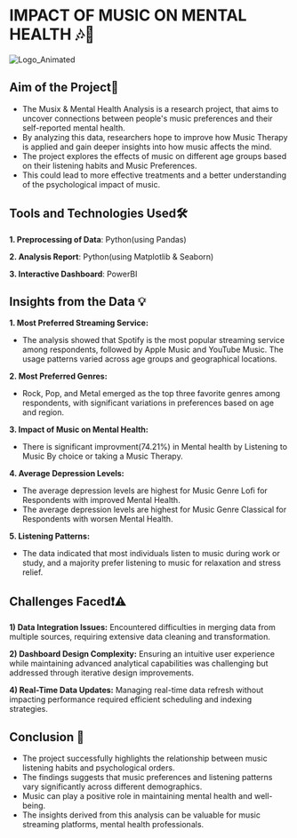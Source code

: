 # IMPACT OF MUSIC ON MENTAL HEALTH 🎶🧠

![Logo_Animated](https://github.com/user-attachments/assets/3c7c74fa-c7c8-43b3-b807-c806bd8848f6)

## Aim of the Project🎯

- The Musix & Mental Health Analysis is a research project, that aims to uncover connections between people's music preferences and their self-reported mental health.
- By analyzing this data, researchers hope to improve how Music Therapy is applied and gain deeper insights into how music affects the mind.
- The project explores the effects of music on different age groups based on their listening habits and Music Preferences.
- This could lead to more effective treatments and a better understanding of the psychological impact of music.


## Tools and Technologies Used🛠
**1. Preprocessing of Data**: Python(using Pandas)

**2. Analysis Report**: Python(using Matplotlib & Seaborn)

**3. Interactive Dashboard**: PowerBI


## Insights from the Data 💡
**1. Most Preferred Streaming Service:**
   - The analysis showed that Spotify is the most popular streaming service among respondents, followed by Apple Music and YouTube Music. The usage patterns varied across age groups and geographical locations.

**2. Most Preferred Genres:**
   - Rock, Pop, and Metal emerged as the top three favorite genres among respondents, with significant variations in preferences based on age and region.

**3. Impact of Music on Mental Health:**
   - There is significant improvment(74.21%) in Mental health by Listening to Music By choice or taking a Music Therapy.
    
**4. Average Depression Levels:**
   - The average depression levels are highest for Music Genre Lofi for Respondents with improved Mental Health.
   - The average depression levels are highest for Music Genre Classical for Respondents with worsen Mental Health.

**5. Listening Patterns:**
   - The data indicated that most individuals listen to music during work or study, and a majority prefer listening to music for relaxation and stress relief.


## **Challenges Faced**❗⚠️
 **1) Data Integration Issues:** Encountered difficulties in merging data from multiple sources, requiring extensive data cleaning and transformation.
 
 **2) Dashboard Design Complexity:** Ensuring an intuitive user experience while maintaining advanced analytical capabilities was challenging but addressed through iterative design improvements.
 
 **4) Real-Time Data Updates:** Managing real-time data refresh without impacting performance required efficient scheduling and indexing strategies.

## Conclusion 🏁
- The project successfully highlights the relationship between music listening habits and psychological orders.
- The findings suggests that music preferences and listening patterns vary significantly across different demographics.
- Music can play a positive role in maintaining mental health and well-being.
- The insights derived from this analysis can be valuable for music streaming platforms, mental health professionals.

